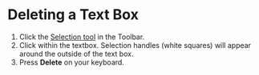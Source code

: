 # Deleting a Text Box

1. Click the [Selection tool](../working-with-tools/selection-tools.md) in the Toolbar.
2. Click within the textbox. Selection handles \(white squares\) will appear around the outside of the text box.
3. Press **Delete** on your keyboard.

